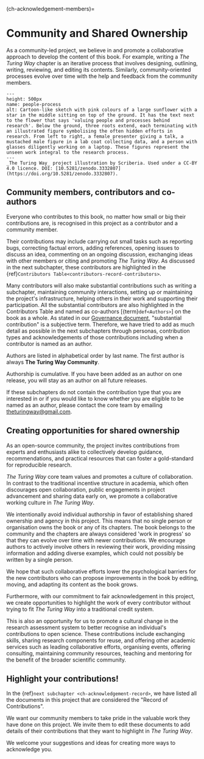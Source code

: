 (ch-acknowledgement-members)=
# Community and Shared Ownership

As a community-led project, we believe in and promote a collaborative approach to develop the content of this book.
For example, writing a _The Turing Way_ chapter is an iterative process that involves designing, outlining, writing, reviewing, and editing its contents.
Similarly, community-oriented processes evolve over time with the help and feedback from the community members.

```{figure} ../../../figures/people-process.*
---
height: 500px
name: people-process
alt: Cartoon-like sketch with pink colours of a large sunflower with a star in the middle sitting on top of the ground. It has the text next to the flower that says 'valuing people and processes behind research'. Below the ground, three roots extend, each terminating with an illustrated figure symbolising the often hidden efforts in research. From left to right, a female presenter giving a talk, a mustached male figure in a lab coat collecting data, and a person with glasses diligently working on a laptop. These figures represent the unseen work integral to the research process.
---
_The Turing Way_ project illustration by Scriberia. Used under a CC-BY 4.0 licence. DOI: [10.5281/zenodo.3332807](https://doi.org/10.5281/zenodo.3332807).
```

## Community members, contributors and co-authors

Everyone who contributes to this book, no matter how small or big their contributions are, is recognised in this project as a contributor and a community member.

Their contributions may include carrying out small tasks such as reporting bugs, correcting factual errors, adding references, opening issues to discuss an idea, commenting on an ongoing discussion, exchanging ideas with other members or citing and promoting _The Turing Way_.
As discussed in the next subchapter, these contributors are highlighted in the {ref}`Contributors Table<contributors-record-contributors>`.

Many contributors will also make substantial contributions such as writing a subchapter, maintaining community interactions, setting up or maintaining the project's infrastructure, helping others in their work and supporting their participation.
All the substantial contributors are also highlighted in the Contributors Table and named as co-authors [{term}`def<Authors>`] on the book as a whole.
As stated in our [Governance document](https://github.com/the-turing-way/the-turing-way/blob/main/GOVERNANCE.md), "substantial contribution" is a subjective term.
Therefore, we have tried to add as much detail as possible in the next subchapters through personas, contribution types and acknowledgements of those contributions including when a contributor is named as an author.

Authors are listed in alphabetical order by last name.
The first author is always **The Turing Way Community**.

Authorship is cumulative.
If you have been added as an author on one release, you will stay as an author on all future releases.

If these subchapters do not contain the contribution type that you are interested in or if you would like to know whether you are eligible to be named as an author, please contact the core team by emailing [theturingway@gmail.com](mailto:theturingway@gmail.com).

## Creating opportunities for shared ownership

As an open-source community, the project invites contributions from experts and enthusiasts alike to collectively develop guidance, recommendations, and practical resources that can foster a gold-standard for reproducible research.

_The Turing Way_ core team values and promotes a culture of collaboration.
In contrast to the traditional incentive structure in academia, which often discourages open collaboration, public engagements in project advancement and sharing data early on, we promote a collaborative working culture in _The Turing Way_.

We intentionally avoid individual authorship in favor of establishing shared ownership and agency in this project.
This means that no single person or organisation owns the book or any of its chapters.
The book belongs to the community and the chapters are always considered 'work in progress' so that they can evolve over time with newer contributions.
We encourage authors to actively involve others in reviewing their work, providing missing information and adding diverse examples, which could not possibly be written by a single person.

We hope that such collaborative efforts lower the psychological barriers for the new contributors who can propose improvements in the book by editing, moving, and adapting its content as the book grows.

Furthermore, with our commitment to fair acknowledgement in this project, we create opportunities to highlight the work of every contributor without trying to fit _The Turing Way_ into a traditional credit system.

This is also an opportunity for us to promote a cultural change in the research assessment system to better recognise an individual's contributions to open science.
These contributions include exchanging skills, sharing research components for reuse, and offering other academic services such as leading collaborative efforts, organising events, offering consulting, maintaining community resources, teaching and mentoring for the benefit of the broader scientific community.

## Highlight your contributions!

In the {ref}`next subchapter <ch-acknowledgement-record>`, we have listed all the documents in this project that are considered the "Record of Contributions".

We want our community members to take pride in the valuable work they have done on this project.
We invite them to edit these documents to add details of their contributions that they want to highlight in _The Turing Way_.

We welcome your suggestions and ideas for creating more ways to acknowledge you.
